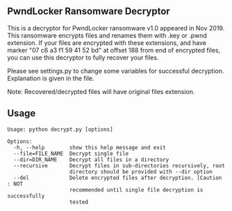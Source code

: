 ## PwndLocker Ransomware Decryptor

This is a decryptor for PwndLocker ransomware v1.0 appeared in Nov 2019. This ransomware encrypts files and renames them with
.key or .pwnd extension. If your files are encrypted with these extensions, and have marker "07 c6 a3 f1 59 41 52 bd" at offset 188 from end of encrypted files, you can use this decryptor to fully recover your files. 

Please see settings.py to change some variables for successful decryption. Explanation is given in the file.

Note: Recovered/decrypted files will have original files extension.

## Usage

``` 
Usage: python decrypt.py [options]

Options:
  -h, --help        show this help message and exit
  --file=FILE_NAME  Decrypt single file
  --dir=DIR_NAME    Decrypt all files in a directory
  --recursive       Decrypt files in sub-directories recursively, root
                    directory should be provided with --dir option
  --del             Delete encrypted files after decryption. [Caution : NOT
                    recommended until single file decryption is successfully
                    tested

```